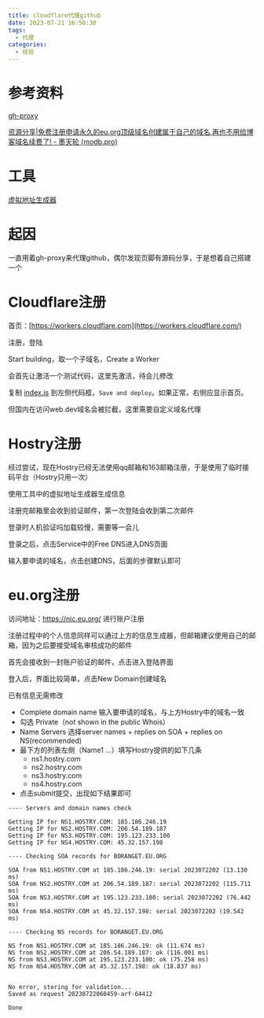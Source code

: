 ```yaml
---
title: cloudflare代理github
date: 2023-07-21 16:50:30
tags:
  - 代理
categories:
  - 经验
---
```


# 参考资料

[gh-proxy](https://github.com/hunshcn/gh-proxy)

[资源分享|免费注册申请永久的eu.org顶级域名创建属于自己的域名,再也不用给博客域名续费了! - 墨天轮 (modb.pro)](https://www.modb.pro/db/514042)

# 工具

[虚拟地址生成器](https://www.meiguodizhi.com/cn-address)

# 起因

一直用着gh-proxy来代理github，偶尔发现页脚有源码分享，于是想着自己搭建一个

# Cloudflare注册

首页：[https://workers.cloudflare.com](https://workers.cloudflare.com/)

注册，登陆

Start building，取一个子域名，Create a Worker

会首先让激活一个测试代码，这里先激活，待会儿修改

复制 [index.js](https://cdn.jsdelivr.net/gh/hunshcn/gh-proxy@master/index.js) 到左侧代码框，`Save and deploy`。如果正常，右侧应显示首页。

但国内在访问web.dev域名会被拦截，这里需要自定义域名代理

# Hostry注册

经过尝试，现在Hostry已经无法使用qq邮箱和163邮箱注册，于是使用了临时接码平台（Hostry只用一次）

使用工具中的虚拟地址生成器生成信息

注册完邮箱里会收到验证邮件，第一次登陆会收到第二次邮件

登录时人机验证吗加载较慢，需要等一会儿

登录之后，点击Service中的Free DNS进入DNS页面

输入要申请的域名，点击创建DNS，后面的步骤默认即可

# eu.org注册

访问地址：https://nic.eu.org/ 进行账户注册

注册过程中的个人信息同样可以通过上方的信息生成器，但邮箱建议使用自己的邮箱，因为之后要接受域名审核成功的邮件

首先会接收到一封账户验证的邮件，点击进入登陆界面

登入后，界面比较简单，点击New Domain创建域名

已有信息无需修改

- Complete domain name 输入要申请的域名，与上方Hostry中的域名一致
- 勾选 Private（not shown in the public Whois）
- Name Servers 选择server names + replies on SOA + replies on NS(recommended)
- 最下方的列表左侧（Name1 ...）填写Hostry提供的如下几条
  - ns1.hostry.com
  - ns2.hostry.com
  - ns3.hostry.com
  - ns4.hostry.com
- 点击submit提交，出现如下结果即可

```
---- Servers and domain names check

Getting IP for NS1.HOSTRY.COM: 185.186.246.19
Getting IP for NS2.HOSTRY.COM: 206.54.189.187
Getting IP for NS3.HOSTRY.COM: 195.123.233.100
Getting IP for NS4.HOSTRY.COM: 45.32.157.198

---- Checking SOA records for BORANGET.EU.ORG

SOA from NS1.HOSTRY.COM at 185.186.246.19: serial 2023072202 (13.130 ms)
SOA from NS2.HOSTRY.COM at 206.54.189.187: serial 2023072202 (115.711 ms)
SOA from NS3.HOSTRY.COM at 195.123.233.100: serial 2023072202 (76.442 ms)
SOA from NS4.HOSTRY.COM at 45.32.157.198: serial 2023072202 (19.542 ms)

---- Checking NS records for BORANGET.EU.ORG

NS from NS1.HOSTRY.COM at 185.186.246.19: ok (11.674 ms)
NS from NS2.HOSTRY.COM at 206.54.189.187: ok (116.001 ms)
NS from NS3.HOSTRY.COM at 195.123.233.100: ok (75.258 ms)
NS from NS4.HOSTRY.COM at 45.32.157.198: ok (18.837 ms)


No error, storing for validation...
Saved as request 20230722060459-arf-64412

Done
```

